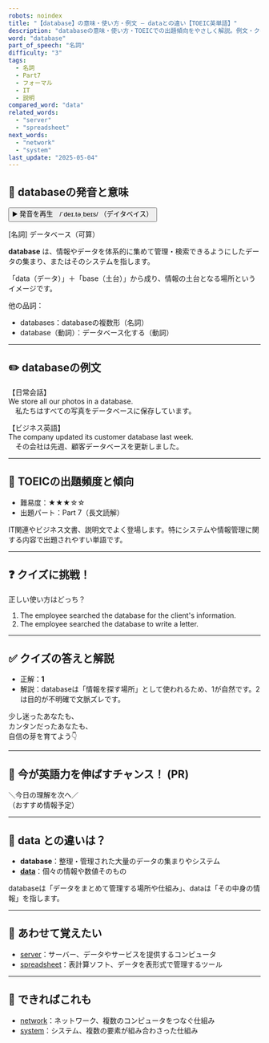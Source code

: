 ```yaml
---
robots: noindex
title: "【database】の意味・使い方・例文 ― dataとの違い【TOEIC英単語】"
description: "databaseの意味・使い方・TOEICでの出題傾向をやさしく解説。例文・クイズ付きでdataとの違いもわかりやすく学べます。"
word: "database"
part_of_speech: "名詞"
difficulty: "3"
tags:
  - 名詞
  - Part7
  - フォーマル
  - IT
  - 説明
compared_word: "data"
related_words:
  - "server"
  - "spreadsheet"
next_words:
  - "network"
  - "system"
last_update: "2025-05-04"
---
```


## 🔰 databaseの発音と意味

<button class="play-audio" onclick="playTTS('database')">
  <span class="play-audio-main">
    ▶️ 発音を再生　/ˈdeɪ.təˌbeɪs/
  </span>
  <span class="play-audio-sub">
    （デイタベイス）
  </span>
</button>

[名詞] データベース（可算）

**database** は、情報やデータを体系的に集めて管理・検索できるようにしたデータの集まり、またはそのシステムを指します。

「data（データ）」＋「base（土台）」から成り、情報の土台となる場所というイメージです。

他の品詞：  
- databases：databaseの複数形（名詞）
- database（動詞）：データベース化する（動詞）

---

## ✏️ databaseの例文

【日常会話】  
We store all our photos in a database.  
　私たちはすべての写真をデータベースに保存しています。

【ビジネス英語】  
The company updated its customer database last week.  
　その会社は先週、顧客データベースを更新しました。

---

## 🎯 TOEICの出題頻度と傾向

- 難易度：★★★☆☆
- 出題パート：Part 7（長文読解）

IT関連やビジネス文書、説明文でよく登場します。特にシステムや情報管理に関する内容で出題されやすい単語です。

---

## ❓ クイズに挑戦！

正しい使い方はどっち？

1. The employee searched the database for the client's information.  
2. The employee searched the database to write a letter.

---

## ✅ クイズの答えと解説

- 正解：**1**
- 解説：databaseは「情報を探す場所」として使われるため、1が自然です。2は目的が不明確で文脈ズレです。

少し迷ったあなたも、  
カンタンだったあなたも、  
自信の芽を育てよう👇️

---

## 🚀 今が英語力を伸ばすチャンス！ (PR)

<div class="info-center">
＼今日の理解を次へ／<br>  
（おすすめ情報予定）
</div>

---

## 🤔  data との違いは？

- **database**：整理・管理された大量のデータの集まりやシステム
- **[data](/data)**：個々の情報や数値そのもの

databaseは「データをまとめて管理する場所や仕組み」、dataは「その中身の情報」を指します。

---

## 🧩 あわせて覚えたい

- [server](/server)：サーバー、データやサービスを提供するコンピュータ
- [spreadsheet](/spreadsheet)：表計算ソフト、データを表形式で管理するツール

---

## 📖 できればこれも

- [network](/network)：ネットワーク、複数のコンピュータをつなぐ仕組み
- [system](/system)：システム、複数の要素が組み合わさった仕組み

<!-- cvid: aid16_bid45 -->
